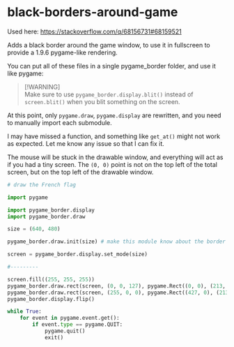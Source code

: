 # black-borders-around-game

Used here: https://stackoverflow.com/q/68156731#68159521

Adds a black border around the game window, to use it in fullscreen to provide a 1.9.6 pygame-like rendering.

You can put all of these files in a single pygame_border folder, and use it like pygame:

> [!WARNING]\
> Make sure to use `pygame_border.display.blit()` instead of `screen.blit()` when you blit something on the screen.

At this point, only `pygame.draw`, `pygame.display` are rewritten, and you need to manually import each submodule.

I may have missed a function, and something like `get_at()` might not work as expected. Let me know any issue so that I can fix it.

The mouse will be stuck in the drawable window, and everything will act as if you had a tiny screen.
The `(0, 0)` point is not on the top left of the total screen, but on the top left of the drawable window.

```py
# draw the French flag

import pygame

import pygame_border.display
import pygame_border.draw

size = (640, 480)

pygame_border.draw.init(size) # make this module know about the border size

screen = pygame_border.display.set_mode(size)

#---------

screen.fill((255, 255, 255))
pygame_border.draw.rect(screen, (0, 0, 127), pygame.Rect((0, 0), (213, 480)))
pygame_border.draw.rect(screen, (255, 0, 0), pygame.Rect((427, 0), (213, 480)))
pygame_border.display.flip()

while True:
    for event in pygame.event.get():
        if event.type == pygame.QUIT:
            pygame.quit()
            exit()
```
